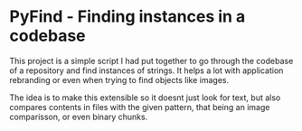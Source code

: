 # PyFind - Finding instances in a codebase

This project is a simple script I had put together to go through the codebase of a repository and find instances of strings.
It helps a lot with application rebranding or even when trying to find objects like images.

The idea is to make this extensible so it doesnt just look for text, but also compares contents in files with the given pattern, that being an image comparisson, or even binary chunks.
